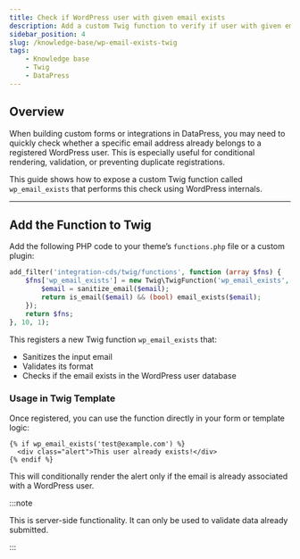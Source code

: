 ```yaml
---
title: Check if WordPress user with given email exists
description: Add a custom Twig function to verify if user with given email already exists.
sidebar_position: 4
slug: /knowledge-base/wp-email-exists-twig
tags:
    - Knowledge base
    - Twig
    - DataPress
---
```


## Overview

When building custom forms or integrations in DataPress, you may need to quickly check whether a specific email address already belongs to a registered WordPress user. This is especially useful for conditional rendering, validation, or preventing duplicate registrations.

This guide shows how to expose a custom Twig function called `wp_email_exists` that performs this check using WordPress internals.

---

## Add the Function to Twig

Add the following PHP code to your theme’s `functions.php` file or a custom plugin:

```php
add_filter('integration-cds/twig/functions', function (array $fns) {
    $fns['wp_email_exists'] = new Twig\TwigFunction('wp_email_exists', function (string $email): bool {
        $email = sanitize_email($email);
        return is_email($email) && (bool) email_exists($email);
    });
    return $fns;
}, 10, 1);
```

This registers a new Twig function `wp_email_exists` that:

- Sanitizes the input email
- Validates its format
- Checks if the email exists in the WordPress user database

### Usage in Twig Template

Once registered, you can use the function directly in your form or template logic:

```twig
{% if wp_email_exists('test@example.com') %}
  <div class="alert">This user already exists!</div>
{% endif %}
```

This will conditionally render the alert only if the email is already associated with a WordPress user.

:::note

This is server-side functionality. It can only be used to validate data already submitted.

:::
